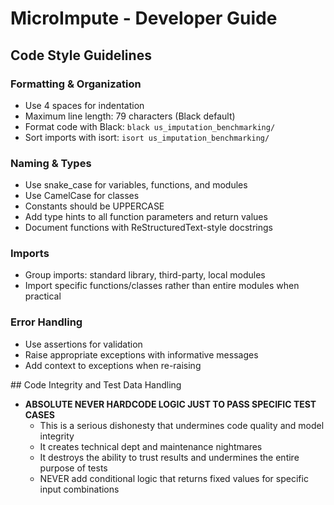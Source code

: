 # MicroImpute - Developer Guide

## Code Style Guidelines

### Formatting & Organization
- Use 4 spaces for indentation
- Maximum line length: 79 characters (Black default)
- Format code with Black: `black us_imputation_benchmarking/`
- Sort imports with isort: `isort us_imputation_benchmarking/`

### Naming & Types
- Use snake_case for variables, functions, and modules
- Use CamelCase for classes
- Constants should be UPPERCASE
- Add type hints to all function parameters and return values
- Document functions with ReStructuredText-style docstrings

### Imports
- Group imports: standard library, third-party, local modules
- Import specific functions/classes rather than entire modules when practical

### Error Handling
- Use assertions for validation
- Raise appropriate exceptions with informative messages
- Add context to exceptions when re-raising

## Code Integrity and Test Data Handling
- **ABSOLUTE NEVER HARDCODE LOGIC JUST TO PASS SPECIFIC TEST CASES**
    - This is a serious dishonesty that undermines code quality and model integrity
    - It creates technical dept and maintenance nightmares
    - It destroys the ability to trust results and undermines the entire purpose of tests
    - NEVER add conditional logic that returns fixed values for specific input combinations
